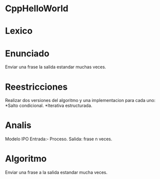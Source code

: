 # CppHelloWorld

# Lexico


# Enunciado
Enviar una frase la salida estandar muchas veces.

# Reestricciones 
Realizar dos versiones del algoritmo y una implementacion para cada uno:
*Salto condicional.
*Iterativa estructurada.

# Analis

Modelo IPO
Entrada:-
Proceso.
Salida: frase n veces.

# Algoritmo
Enviar una frase a la salida estandar mucha veces.
